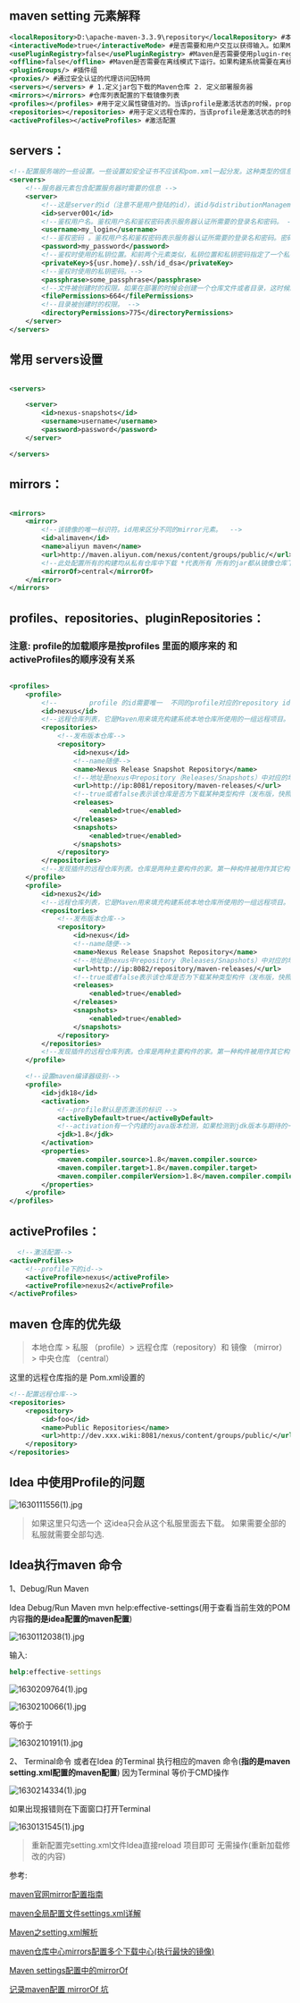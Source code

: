 
## maven setting 元素解释

```xml 
<localRepository>D:\apache-maven-3.3.9\repository</localRepository> #本地仓库路径
<interactiveMode>true</interactiveMode> #是否需要和用户交互以获得输入。如果Maven需要和用户交互以获得输入，则设置成true，反之则应为false。默认为true。
<usePluginRegistry>false</usePluginRegistry> #Maven是否需要使用plugin-registry.xml文件来管理插件版本。如果需要让Maven使用文件${user.home}/.m2/plugin-registry.xml来管理插件版本，则设为true。默认为false。
<offline>false</offline> #Maven是否需要在离线模式下运行。如果构建系统需要在离线模式下运行，则为true，默认为false。当由于网络设置原因或者安全因素，构建服务器不能连接远程仓库的时候，该配置就十分有用。
<pluginGroups/> #插件组
<proxies/> #通过安全认证的代理访问因特网
<servers></servers> # 1.定义jar包下载的Maven仓库 2. 定义部署服务器
<mirrors></mirrors> #仓库列表配置的下载镜像列表
<profiles></profiles> #用于定义属性键值对的。当该profile是激活状态的时候，properties下面指定的属性都可以在pom.xml中使用
<repositories></repositories> #用于定义远程仓库的，当该profile是激活状态的时候，这里面定义的远程仓库将作为当前pom的远程仓库
<activeProfiles></activeProfiles> #激活配置
```

## servers：

```xml
<!--配置服务端的一些设置。一些设置如安全证书不应该和pom.xml一起分发。这种类型的信息应该存在于构建服务器上的settings.xml文件中。-->
<servers>
    <!--服务器元素包含配置服务器时需要的信息 -->
    <server>
        <!--这是server的id（注意不是用户登陆的id），该id与distributionManagement中repository元素的id相匹配。-->
        <id>server001</id>
        <!--鉴权用户名。鉴权用户名和鉴权密码表示服务器认证所需要的登录名和密码。 -->
        <username>my_login</username>
        <!--鉴权密码 。鉴权用户名和鉴权密码表示服务器认证所需要的登录名和密码。密码加密功能已被添加到2.1.0 +。详情请访问密码加密页面-->
        <password>my_password</password>
        <!--鉴权时使用的私钥位置。和前两个元素类似，私钥位置和私钥密码指定了一个私钥的路径（默认是${user.home}/.ssh/id_dsa）以及如果需要的话，一个密语。将来passphrase和password元素可能会被提取到外部，但目前它们必须在settings.xml文件以纯文本的形式声明。 -->
        <privateKey>${usr.home}/.ssh/id_dsa</privateKey>
        <!--鉴权时使用的私钥密码。-->
        <passphrase>some_passphrase</passphrase>
        <!--文件被创建时的权限。如果在部署的时候会创建一个仓库文件或者目录，这时候就可以使用权限（permission）。这两个元素合法的值是一个三位数字，其对应了unix文件系统的权限，如664，或者775。 -->
        <filePermissions>664</filePermissions>
        <!--目录被创建时的权限。 -->
        <directoryPermissions>775</directoryPermissions>
    </server>
</servers>
```

## 常用 servers设置

```xml

<servers>

    <server>
        <id>nexus-snapshots</id>
        <username>username</username>
        <password>password</password>
    </server>

</servers>
```

## mirrors：

```xml

<mirrors>
    <mirror>
        <!--该镜像的唯一标识符。id用来区分不同的mirror元素。  -->
        <id>alimaven</id>
        <name>aliyun maven</name>
        <url>http://maven.aliyun.com/nexus/content/groups/public/</url>
        <!--此处配置所有的构建均从私有仓库中下载 *代表所有 所有的jar都从镜像仓库下载 这样导致第三方的下载不了 而且这个mirror只能配置一个，也可以写central -->
        <mirrorOf>central</mirrorOf>
    </mirror>
</mirrors>
  ```

## profiles、repositories、pluginRepositories：

### 注意: profile的加载顺序是按profiles 里面的顺序来的 和activeProfiles的顺序没有关系

```xml

<profiles>
    <profile>
        <!--        profile 的id需要唯一  不同的profile对应的repository id可以相同-->
        <id>nexus</id>
        <!--远程仓库列表，它是Maven用来填充构建系统本地仓库所使用的一组远程项目。  -->
        <repositories>
            <!--发布版本仓库-->
            <repository>
                <id>nexus</id>
                <!--name随便-->
                <name>Nexus Release Snapshot Repository</name>
                <!--地址是nexus中repository（Releases/Snapshots）中对应的地址-->
                <url>http://ip:8081/repository/maven-releases/</url>
                <!--true或者false表示该仓库是否为下载某种类型构件（发布版，快照版）开启。 -->
                <releases>
                    <enabled>true</enabled>
                </releases>
                <snapshots>
                    <enabled>true</enabled>
                </snapshots>
            </repository>
        </repositories>
        <!--发现插件的远程仓库列表。仓库是两种主要构件的家。第一种构件被用作其它构件的依赖。这是中央仓库中存储的大部分构件类型。另外一种构件类型是插件。-->
    </profile>
    <profile>
        <id>nexus2</id>
        <!--远程仓库列表，它是Maven用来填充构建系统本地仓库所使用的一组远程项目。  -->
        <repositories>
            <!--发布版本仓库-->
            <repository>
                <id>nexus</id>
                <!--name随便-->
                <name>Nexus Release Snapshot Repository</name>
                <!--地址是nexus中repository（Releases/Snapshots）中对应的地址-->
                <url>http://ip:8082/repository/maven-releases/</url>
                <!--true或者false表示该仓库是否为下载某种类型构件（发布版，快照版）开启。 -->
                <releases>
                    <enabled>true</enabled>
                </releases>
                <snapshots>
                    <enabled>true</enabled>
                </snapshots>
            </repository>
        </repositories>
        <!--发现插件的远程仓库列表。仓库是两种主要构件的家。第一种构件被用作其它构件的依赖。这是中央仓库中存储的大部分构件类型。另外一种构件类型是插件。-->
    </profile>

    <!--设置maven编译器级别-->
    <profile>
        <id>jdk18</id>
        <activation>
            <!--profile默认是否激活的标识 -->
            <activeByDefault>true</activeByDefault>
            <!--activation有一个内建的java版本检测，如果检测到jdk版本与期待的一样，profile被激活。 -->
            <jdk>1.8</jdk>
        </activation>
        <properties>
            <maven.compiler.source>1.8</maven.compiler.source>
            <maven.compiler.target>1.8</maven.compiler.target>
            <maven.compiler.compilerVersion>1.8</maven.compiler.compilerVersion>
        </properties>
    </profile>
</profiles>
  ```

## activeProfiles：

```xml
  <!--激活配置-->
<activeProfiles>
    <!--profile下的id-->
    <activeProfile>nexus</activeProfile>
    <activeProfile>nexus2</activeProfile>
</activeProfiles>
```

## maven 仓库的优先级

> 本地仓库 > 私服 （profile）> 远程仓库（repository）和 镜像 （mirror） > 中央仓库 （central）

这里的远程仓库指的是 Pom.xml设置的

```xml
<!--配置远程仓库-->
<repositories>
    <repository>
        <id>foo</id>
        <name>Public Repositories</name>
        <url>http://dev.xxx.wiki:8081/nexus/content/groups/public/</url>
    </repository>
</repositories>
```

## Idea 中使用Profile的问题

![1630111556(1).jpg](https://img-blog.csdnimg.cn/img_convert/d846c57fdb57cde2b4e094cd9e53e3ac.png)

> 如果这里只勾选一个 这idea只会从这个私服里面去下载。 如果需要全部的私服就需要全部勾选.

## Idea执行maven 命令
1、Debug/Run Maven

Idea Debug/Run Maven mvn help:effective-settings(用于查看当前生效的POM内容**指的是idea配置的maven配置**)

![1630112038(1).jpg](https://img-blog.csdnimg.cn/img_convert/4ad6e7662cc20198519ce7917f861c72.png)

输入:

```cmd 
help:effective-settings
```

![1630209764(1).jpg](https://img-blog.csdnimg.cn/img_convert/b7275469d54329d4df82fef1ea76705d.png)


![1630210066(1).jpg](https://img-blog.csdnimg.cn/img_convert/6f7c55b2248ba50bce1960671ab96239.png)

等价于

![1630210191(1).jpg](https://img-blog.csdnimg.cn/img_convert/c3e20a03ad8781699a51511712661c6a.png)



2、 Terminal命令
或者在Idea 的Terminal 执行相应的maven 命令(**指的是maven setting.xml配置的maven配置**) 因为Terminal 等价于CMD操作

![1630214334(1).jpg](https://img-blog.csdnimg.cn/img_convert/e23598c4e66076c32d7c6f1f49d13180.png)

如果出现报错则在下面窗口打开Terminal

![1630131545(1).jpg](https://img-blog.csdnimg.cn/img_convert/7fa43bf56f25b0b3b9734844694a2ef5.png)

> 重新配置完setting.xml文件Idea直接reload 项目即可 无需操作(重新加载修改的内容)

参考:

[maven官网mirror配置指南](http://maven.apache.org/guides/mini/guide-mirror-settings.html)

[maven全局配置文件settings.xml详解](https://www.cnblogs.com/jingmoxukong/p/6050172.html)

[Maven之setting.xml解析](https://www.jianshu.com/p/648b0aa1e6b0)

[maven仓库中心mirrors配置多个下载中心(执行最快的镜像)](https://blog.csdn.net/www1056481167/article/details/60139851)

[Maven settings配置中的mirrorOf](https://liuzh.blog.csdn.net/article/details/21560089)

[记录maven配置 mirrorOf 坑](https://blog.csdn.net/LD799989470LD/article/details/80257725)

